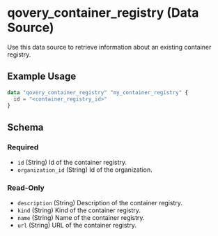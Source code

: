 # qovery_container_registry (Data Source)

Use this data source to retrieve information about an existing container registry.
## Example Usage
```terraform
data "qovery_container_registry" "my_container_registry" {
  id = "<container_registry_id>"
}
```

<!-- schema generated by tfplugindocs -->
## Schema

### Required

- `id` (String) Id of the container registry.
- `organization_id` (String) Id of the organization.

### Read-Only

- `description` (String) Description of the container registry.
- `kind` (String) Kind of the container registry.
- `name` (String) Name of the container registry.
- `url` (String) URL of the container registry.

